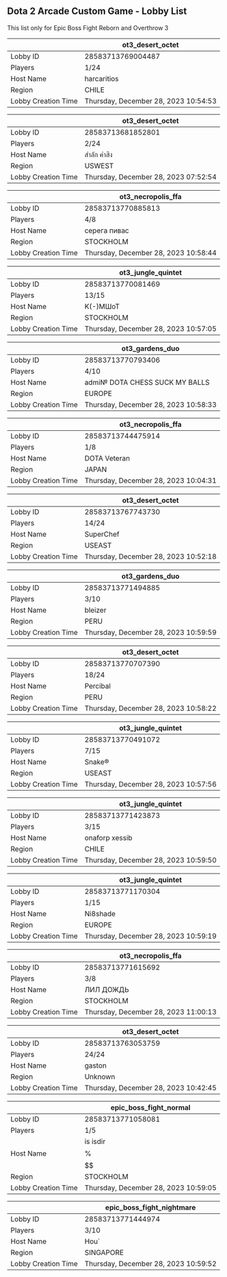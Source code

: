 ## Dota 2 Arcade Custom Game - Lobby List

This list only for Epic Boss Fight Reborn and Overthrow 3

|  | ot3_desert_octet |
| ------ | ------ |
| Lobby ID | 28583713769004487 |
| Players | 1/24 |
| Host Name | harcaritios |
| Region | CHILE |
| Lobby Creation Time | Thursday, December 28, 2023 10:54:53 |


|  | ot3_desert_octet |
| ------ | ------ |
| Lobby ID | 28583713681852801 |
| Players | 2/24 |
| Host Name | สำลัก คำสิง |
| Region | USWEST |
| Lobby Creation Time | Thursday, December 28, 2023 07:52:54 |


|  | ot3_necropolis_ffa |
| ------ | ------ |
| Lobby ID | 28583713770885813 |
| Players | 4/8 |
| Host Name | серега пивас |
| Region | STOCKHOLM |
| Lobby Creation Time | Thursday, December 28, 2023 10:58:44 |


|  | ot3_jungle_quintet |
| ------ | ------ |
| Lobby ID | 28583713770081469 |
| Players | 13/15 |
| Host Name | K(-)МШоТ |
| Region | STOCKHOLM |
| Lobby Creation Time | Thursday, December 28, 2023 10:57:05 |


|  | ot3_gardens_duo |
| ------ | ------ |
| Lobby ID | 28583713770793406 |
| Players | 4/10 |
| Host Name | admi№ DOTA CHESS SUCK MY BALLS |
| Region | EUROPE |
| Lobby Creation Time | Thursday, December 28, 2023 10:58:33 |


|  | ot3_necropolis_ffa |
| ------ | ------ |
| Lobby ID | 28583713744475914 |
| Players | 1/8 |
| Host Name | DOTA Veteran |
| Region | JAPAN |
| Lobby Creation Time | Thursday, December 28, 2023 10:04:31 |


|  | ot3_desert_octet |
| ------ | ------ |
| Lobby ID | 28583713767743730 |
| Players | 14/24 |
| Host Name | SuperChef |
| Region | USEAST |
| Lobby Creation Time | Thursday, December 28, 2023 10:52:18 |


|  | ot3_gardens_duo |
| ------ | ------ |
| Lobby ID | 28583713771494885 |
| Players | 3/10 |
| Host Name | bleizer |
| Region | PERU |
| Lobby Creation Time | Thursday, December 28, 2023 10:59:59 |


|  | ot3_desert_octet |
| ------ | ------ |
| Lobby ID | 28583713770707390 |
| Players | 18/24 |
| Host Name | Percibal |
| Region | PERU |
| Lobby Creation Time | Thursday, December 28, 2023 10:58:22 |


|  | ot3_jungle_quintet |
| ------ | ------ |
| Lobby ID | 28583713770491072 |
| Players | 7/15 |
| Host Name | Snake® |
| Region | USEAST |
| Lobby Creation Time | Thursday, December 28, 2023 10:57:56 |


|  | ot3_jungle_quintet |
| ------ | ------ |
| Lobby ID | 28583713771423873 |
| Players | 3/15 |
| Host Name | onaforp xessib |
| Region | CHILE |
| Lobby Creation Time | Thursday, December 28, 2023 10:59:50 |


|  | ot3_jungle_quintet |
| ------ | ------ |
| Lobby ID | 28583713771170304 |
| Players | 1/15 |
| Host Name | Ni8shade |
| Region | EUROPE |
| Lobby Creation Time | Thursday, December 28, 2023 10:59:19 |


|  | ot3_necropolis_ffa |
| ------ | ------ |
| Lobby ID | 28583713771615692 |
| Players | 3/8 |
| Host Name | ЛИЛ ДОЖДЬ |
| Region | STOCKHOLM |
| Lobby Creation Time | Thursday, December 28, 2023 11:00:13 |


|  | ot3_desert_octet |
| ------ | ------ |
| Lobby ID | 28583713763053759 |
| Players | 24/24 |
| Host Name | gaston |
| Region | Unknown |
| Lobby Creation Time | Thursday, December 28, 2023 10:42:45 |


|  | epic_boss_fight_normal |
| ------ | ------ |
| Lobby ID | 28583713771058081 |
| Players | 1/5 |
| Host Name | is isdir $$$$%$$$$$$ |
| Region | STOCKHOLM |
| Lobby Creation Time | Thursday, December 28, 2023 10:59:05 |


|  | epic_boss_fight_nightmare |
| ------ | ------ |
| Lobby ID | 28583713771444974 |
| Players | 3/10 |
| Host Name | Hou` |
| Region | SINGAPORE |
| Lobby Creation Time | Thursday, December 28, 2023 10:59:52 |


